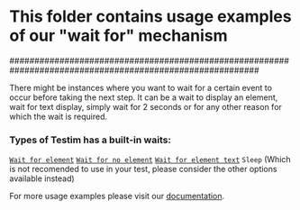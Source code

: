 # This folder contains usage examples of our "wait for" mechanism

##########################################################################################################


There might be instances where you want to wait for a certain event to occur before taking the next step. It can be a wait to display an element, wait for text display, simply wait for 2 seconds or for any other reason for which the wait is required.


### Types of Testim has a built-in waits:

[```Wait for element```](https://help.testim.io/docs/wait-for-element)
[```Wait for no element```](https://help.testim.io/docs/waitfornoelementselector-options)
[```Wait for element text```](https://help.testim.io/docs/wait-for-text)
 ```Sleep``` (Which is not recomended to use in your test, please consider the other options available instead)


For more usage examples please visit our [documentation](https://help.testim.io).
